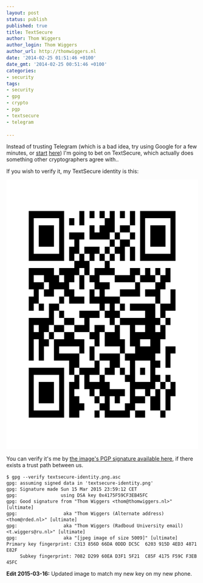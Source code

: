 ```yaml
---
layout: post
status: publish
published: true
title: TextSecure
author: Thom Wiggers
author_login: Thom Wiggers
author_url: http://thomwiggers.nl
date: '2014-02-25 01:51:46 +0100'
date_gmt: '2014-02-25 00:51:46 +0100'
categories:
- security
tags:
- security
- gpg
- crypto
- pgp
- textsecure
- telegram

---
```


<p>Instead of trusting Telegram (which is a bad idea, try using Google for a few
minutes, or <a
href="http://unhandledexpression.com/2013/12/17/telegram-stand-back-we-know-maths/">start</a>
<a href="http://www.thoughtcrime.org/blog/telegram-crypto-challenge/">here</a>)
I'm going to bet on TextSecure, which actually does something other
cryptographers agree with..</p>

<!--more-->

<p>If you wish to verify it, my TextSecure identity is this:</p>
<p><a href="/files/textsecure-identity.png"><img alt="Textsecure identity QR code" src="/files/textsecure-identity.png" width="708" height="707" /></a></p>
<p>You can verify it's me by <a href="/files/textsecure-identity.png.asc">the image's PGP signature available here</a>, if there exists a trust path between us.</p>

```
$ gpg --verify textsecure-identity.png.asc
gpg: assuming signed data in 'textsecure-identity.png'
gpg: Signature made Sun 15 Mar 2015 23:59:12 CET
gpg:                using DSA key 0x4175F59CF3EB45FC
gpg: Good signature from "Thom Wiggers <thom@thomwiggers.nl>" [ultimate]
gpg:                 aka "Thom Wiggers (Alternate address) <thom@rded.nl>" [ultimate]
gpg:                 aka "Thom Wiggers (Radboud University email) <t.wiggers@ru.nl>" [ultimate]
gpg:                 aka "[jpeg image of size 5009]" [ultimate]
Primary key fingerprint: C313 856D 66DA 0DDD DC5C  6203 915D 4ED3 4871 E82F
     Subkey fingerprint: 7082 D299 60EA D3F1 5F21  C85F 4175 F59C F3EB 45FC
```

**Edit 2015-03-16:** Updated image to match my new key on my new phone.

